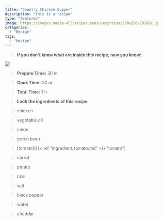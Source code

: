 ```yaml
---
title: "Country Chicken Supper"
description: "This is a recipe"
type: "featured"
image: https://images.media-allrecipes.com/userphotos/250x250/291097.jpg
categories: 
  - "Recipe"
tags: 
  - "Recipe"
---
```



>**If you don't know what are inside this recipe, now you know!**

![](../images/Recipes-Banner.jpg)
> **Prepare Time:** 30 m


> **Cook Time:** 30 m


> **Total Time:** 1 h

> **Look the ingredients of this recipe**

> chicken

> vegetable oil

> onion

> green bean

> [tomato]({{< ref "ingredient_tomato.md" >}} "tomato")

> carrot

> potato

> rice

> salt

> black pepper

> water

> cheddar

